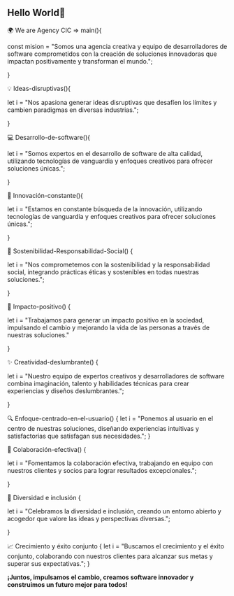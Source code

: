 ## Hello World👋

🌍 We are Agency CIC => main(){

const mision = "Somos una agencia creativa y equipo de desarrolladores de software comprometidos con la creación de soluciones innovadoras que impactan positivamente y transforman el mundo.";

}


💡 Ideas-disruptivas(){

  let i = "Nos apasiona generar ideas disruptivas que desafíen los límites y cambien paradigmas en diversas industrias.";

}


💻 Desarrollo-de-software(){

  let i = "Somos expertos en el desarrollo de software de alta calidad, utilizando tecnologías de vanguardia y enfoques creativos para ofrecer soluciones únicas.";

}


🚀 Innovación-constante(){

  let i = "Estamos en constante búsqueda de la innovación, utilizando tecnologías de vanguardia y enfoques creativos para ofrecer soluciones únicas.";

}


🌱 Sostenibilidad-Responsabilidad-Social() {

  let i = "Nos comprometemos con la sostenibilidad y la responsabilidad social, integrando prácticas éticas y sostenibles en todas nuestras soluciones.";

}


💪 Impacto-positivo() {

  let i = "Trabajamos para generar un impacto positivo en la sociedad, impulsando el cambio y mejorando la vida de las personas a través de nuestras soluciones."

}


✨ Creatividad-deslumbrante() {

  let i = "Nuestro equipo de expertos creativos y desarrolladores de software combina imaginación, talento y habilidades técnicas para crear experiencias y diseños deslumbrantes.";

}

🔍 Enfoque-centrado-en-el-usuario() {
  let i = "Ponemos al usuario en el centro de nuestras soluciones, diseñando experiencias intuitivas y satisfactorias que satisfagan sus necesidades.";
}


🤝 Colaboración-efectiva() {

  let i = "Fomentamos la colaboración efectiva, trabajando en equipo con nuestros clientes y socios para lograr resultados excepcionales.";

}


🌈 Diversidad e inclusión {

  let i = "Celebramos la diversidad e inclusión, creando un entorno abierto y acogedor que valore las ideas y perspectivas diversas.";

}

📈 Crecimiento y éxito conjunto {
  let i = "Buscamos el crecimiento y el éxito conjunto, colaborando con nuestros clientes para alcanzar sus metas y superar sus expectativas.";
}

<strong> ¡Juntos, impulsamos el cambio, creamos software innovador y construimos un futuro mejor para todos! <strong>

